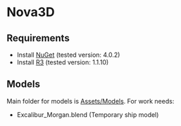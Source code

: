 # Nova3D
## Requirements
* Install [NuGet](https://github.com/GlitchEnzo/NuGetForUnity#how-do-i-install-nugetforunity) (tested version: 4.0.2)
* Install [R3](https://github.com/Cysharp/R3#unity) (tested version: 1.1.10)
## Models
Main folder for models is [Assets/Models](Assets/Models/). For work needs:
* Excalibur_Morgan.blend (Temporary ship model)
